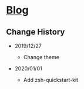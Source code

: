 # [Blog](https://goatwu1993.github.io/blog/)

## Change History

- 2019/12/27
  - Change theme

- 2020/01/01
  - Add zsh-quickstart-kit
